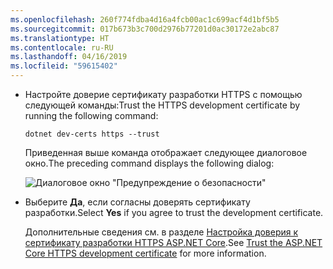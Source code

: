 ```yaml
---
ms.openlocfilehash: 260f774fdba4d16a4fcb00ac1c699acf4d1bf5b5
ms.sourcegitcommit: 017b673b3c700d2976b77201d0ac30172e2abc87
ms.translationtype: HT
ms.contentlocale: ru-RU
ms.lasthandoff: 04/16/2019
ms.locfileid: "59615402"
---
```

* <span data-ttu-id="29479-101">Настройте доверие сертификату разработки HTTPS с помощью следующей команды:</span><span class="sxs-lookup"><span data-stu-id="29479-101">Trust the HTTPS development certificate by running the following command:</span></span>

  ```console
  dotnet dev-certs https --trust
  ```

  <span data-ttu-id="29479-102">Приведенная выше команда отображает следующее диалоговое окно.</span><span class="sxs-lookup"><span data-stu-id="29479-102">The preceding command displays the following dialog:</span></span>

  ![Диалоговое окно "Предупреждение о безопасности"](~/getting-started/_static/cert.png)

* <span data-ttu-id="29479-104">Выберите **Да**, если согласны доверять сертификату разработки.</span><span class="sxs-lookup"><span data-stu-id="29479-104">Select **Yes** if you agree to trust the development certificate.</span></span>

  <span data-ttu-id="29479-105">Дополнительные сведения см. в разделе [Настройка доверия к сертификату разработки HTTPS ASP.NET Core](xref:security/enforcing-ssl#trust-the-aspnet-core-https-development-certificate-on-windows-and-macos).</span><span class="sxs-lookup"><span data-stu-id="29479-105">See [Trust the ASP.NET Core HTTPS development certificate](xref:security/enforcing-ssl#trust-the-aspnet-core-https-development-certificate-on-windows-and-macos) for more information.</span></span>
  
